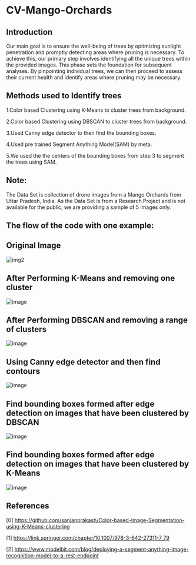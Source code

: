 # CV-Mango-Orchards

## Introduction

Our main goal is to ensure the well-being of trees by optimizing sunlight penetration and promptly detecting areas where pruning is necessary. To achieve this, our primary step involves identifying all the unique trees within the provided images. This phase sets the foundation for subsequent analyses. By pinpointing individual trees, we can then proceed to assess their current health and identify areas where pruning may be necessary.

## Methods used to Identify trees

  1.Color based Clustering using K-Means to cluster trees from background.

  2.Color based Clustering using DBSCAN to cluster trees from background.

  3.Used Canny edge detector to then find the bounding boxes. 

  4.Used pre trained Segment Anything Model(SAM) by meta.

  5.We used the the centers of the bounding boxes from step 3 to segment the trees using SAM.
## Note: 
The Data Set is collection of drone images from a Mango Orchards from Uttar Pradesh, India. As the Data Set is from a Research Project and is not available for the public, we are providing a sample of 5 images only.

## The flow of the code with one example:

## Original Image 
![img2](https://github.com/codes-by-vamshi/CV-Mango-Orchards/assets/158031487/de1f9490-abe6-470c-8132-a7e94183fe75)

## After Performing K-Means and removing one cluster
![image](https://github.com/codes-by-vamshi/CV-Mango-Orchards/assets/158031487/de3e3f86-1fb3-476c-929c-b43bade09da3)

## After Performing DBSCAN and removing a range of clusters
![image](https://github.com/codes-by-vamshi/CV-Mango-Orchards/assets/158031487/8551210b-f646-4fa7-a0b9-e7e2e360769d)

## Using Canny edge detector and then find contours
![image](https://github.com/codes-by-vamshi/CV-Mango-Orchards/assets/158031487/618fb2a9-245b-4884-84d6-59cc4e0590b0)

## Find bounding boxes formed after edge detection on images that have been clustered by DBSCAN
![image](https://github.com/codes-by-vamshi/CV-Mango-Orchards/assets/158031487/135cbe46-9f12-4d38-b24c-f4b89a974d8f)

## Find bounding boxes formed after edge detection on images that have been clustered by K-Means
![image](https://github.com/codes-by-vamshi/CV-Mango-Orchards/assets/158031487/43864231-72bc-44d1-bc97-8d153049b3a3)


 ## References

  [0] https://github.com/sanjanprakash/Color-based-Image-Segmentation-using-K-Means-clustering
  
  [1] https://link.springer.com/chapter/10.1007/978-3-642-27311-7_79
  
  [2] https://www.modelbit.com/blog/deploying-a-segment-anything-image-recognition-model-to-a-rest-endpoint
